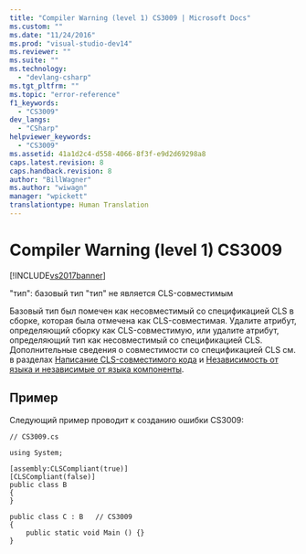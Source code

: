 ```yaml
---
title: "Compiler Warning (level 1) CS3009 | Microsoft Docs"
ms.custom: ""
ms.date: "11/24/2016"
ms.prod: "visual-studio-dev14"
ms.reviewer: ""
ms.suite: ""
ms.technology: 
  - "devlang-csharp"
ms.tgt_pltfrm: ""
ms.topic: "error-reference"
f1_keywords: 
  - "CS3009"
dev_langs: 
  - "CSharp"
helpviewer_keywords: 
  - "CS3009"
ms.assetid: 41a1d2c4-d558-4066-8f3f-e9d2d69298a8
caps.latest.revision: 8
caps.handback.revision: 8
author: "BillWagner"
ms.author: "wiwagn"
manager: "wpickett"
translationtype: Human Translation
---
```

# Compiler Warning (level 1) CS3009
[!INCLUDE[vs2017banner](../../../csharp/includes/vs2017banner.md)]

"тип": базовый тип "тип" не является CLS\-совместимым  
  
 Базовый тип был помечен как несовместимый со спецификацией CLS в сборке, которая была отмечена как CLS\-совместимая.  Удалите атрибут, определяющий сборку как CLS\-совместимую, или удалите атрибут, определяющий тип как несовместимый со спецификацией CLS.  Дополнительные сведения о совместимости со спецификацией CLS см. в разделах [Написание CLS\-совместимого кода](http://msdn.microsoft.com/ru-ru/4c705105-69a2-4e5e-b24e-0633bc32c7f3) и [Независимость от языка и независимые от языка компоненты](../Topic/Language%20Independence%20and%20Language-Independent%20Components.md).  
  
## Пример  
 Следующий пример проводит к созданию ошибки CS3009:  
  
```  
// CS3009.cs  
  
using System;  
  
[assembly:CLSCompliant(true)]  
[CLSCompliant(false)]  
public class B  
{  
}  
  
public class C : B   // CS3009  
{  
    public static void Main () {}  
}  
```